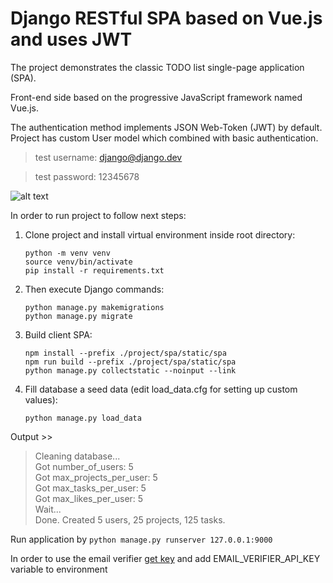 # Django RESTful SPA based on Vue.js and uses JWT

The project demonstrates the classic TODO list single-page application (SPA).

Front-end side based on the progressive JavaScript framework named Vue.js.

The authentication method implements JSON Web-Token (JWT) by default.
Project has custom User model which combined with basic authentication.

> test username: django@django.dev

> test password: 12345678

![alt text](https://raw.githubusercontent.com/oleksiivelychko/django-vue/master/screenshot.png)

In order to run project to follow next steps:

1. Clone project and install virtual environment inside root directory:

    ```
    python -m venv venv
    source venv/bin/activate
    pip install -r requirements.txt
    ```

2. Then execute Django commands:

    ```
    python manage.py makemigrations
    python manage.py migrate
    ```

3. Build client SPA:

   ```
   npm install --prefix ./project/spa/static/spa
   npm run build --prefix ./project/spa/static/spa
   python manage.py collectstatic --noinput --link
   ```
   
4. Fill database a seed data (edit load_data.cfg for setting up custom values):

   ```
   python manage.py load_data
   ```

Output >>
> Cleaning database...<br>
> Got number_of_users: 5<br>
> Got max_projects_per_user: 5<br>
> Got max_tasks_per_user: 5<br>
> Got max_likes_per_user: 5<br>
> Wait...<br>
> Done. Created 5 users, 25 projects, 125 tasks.<br>


Run application by `python manage.py runserver 127.0.0.1:9000`

In order to use the email verifier <a href="verify-email.org">get key</a> and add EMAIL_VERIFIER_API_KEY variable to environment